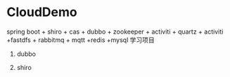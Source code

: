 # CloudDemo

spring boot + shiro + cas + dubbo + zookeeper + activiti + quartz +  activiti +fastdfs + rabbitmq + mqtt +redis +mysql 学习项目

1. dubbo

2. shiro

